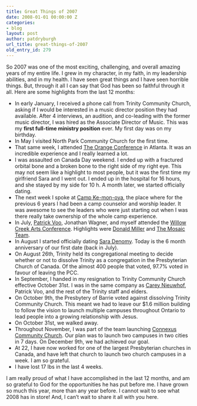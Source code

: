```yaml
---
title: Great Things of 2007
date: 2008-01-01 00:00:00 Z
categories:
- blog
layout: post
author: patdryburgh
url_title: great-things-of-2007
old_entry_id: 279
---
```


So 2007 was one of the most exciting, challenging, and overall amazing years of my entire life. I grew in my character, in my faith, in my leadership abilities, and in my health. I have seen great things and I have seen horrible things. But, through it all I can say that God has been so faithful through it all. Here are some highlights from the last 12 months:

- In early January, I received a phone call from Trinity Community Church, asking if I would be interested in a music director position they had available. After 4 interviews, an audition, and co-leading with the former music director, I was hired as the Associate Director of Music. This was my <strong>first full-time ministry position</strong> ever. My first day was on my birthday.
- In May I visited North Park Community Church for the first time.
- That same week, I attended <a href="http://theorangeconference.com/" title="The Orange Conference">The Orange Conference</a> in Atlanta. It was an incredible experience and I really learned a lot.
- I was assaulted on Canada Day weekend. I ended up with a fractured orbital bone and a broken bone to the right side of my right eye. This may not seem like a highlight to most people, but it was the first time my girlfriend Sara and I went out. I ended up in the hospital for 16 hours, and she stayed by my side for 10 h. A month later, we started officially dating.
- The next week I spoke at <a href="http://campkemonoya.com/" title="Camp Ke-Mon-Oya">Camp Ke-mon-oya</a>, the place where for the previous 6 years I had been a camp counselor and worship leader. It was awesome to see the leaders who were just starting out when I was there really take ownership of the whole camp experience.
- In July, <a href="http://voodoolou.blogspot.com/" title="Patrick Voo">Patrick Voo</a>, Jonathan Wagner, and myself attended the <a href="http://www.willowcreek.com/events/arts/2008_inconf/" title="Willow Creek Arts Conference">Willow Creek Arts Conference</a>. Highlights were <a href="http://www.donaldmillerwords.com/" title="Donald Miller">Donald Miller</a> and <a href="http://www.mosaic.org/" title="Mosaic Church">The Mosaic Team</a>.
- In August I started officially dating <a href="http://farm3.static.flickr.com/2411/2155833613_d9e547ba34.jpg?v=0" rel="lightbox">Sara Denomy</a>. Today is the 6 month anniversary of our first date (back in July).
- On August 26th, Trinity held its congregational meeting to decide whether or not to dissolve Trinity as a congregation in the Presbyterian Church of Canada. Of the almost 400 people that voted, 97.7% voted in favour of leaving the PCC.
- In September, I handed in my resignation to Trinity Community Church effective October 31st. I was in the same company as <a href="http://careynieuwhof.com/" title="Carey Nieuwhof">Carey Nieuwhof</a>, Patrick Voo, and the rest of the Trinity staff and elders.
- On October 9th, the Presbytery of Barrie voted against dissolving Trinity Community Church. This meant we had to leave our $1.6 million building to follow the vision to launch multiple campuses throughout Ontario to lead people into a growing relationship with Jesus.
- On October 31st, we walked away.
- Throughout November, I was part of the team launching <a href="http://connexuscommunity.com/" title="Connexus">Connexus Community Church</a>. Our plan was to launch two campuses in two cities in 7 days. On December 9th, we had achieved our goal.
- At 22, I have now worked for one of the largest Presbyterian churches in Canada, and have left that church to launch two church campuses in a week. I am so grateful.
- I have lost 17 lbs in the last 4 weeks.

I am really proud of what I have accomplished in the last 12 months, and am so grateful to God for the opportunities he has put before me. I have grown so much this year, more than any year before. I cannot wait to see what 2008 has in store!  And, I can’t wait to share it all with you here.